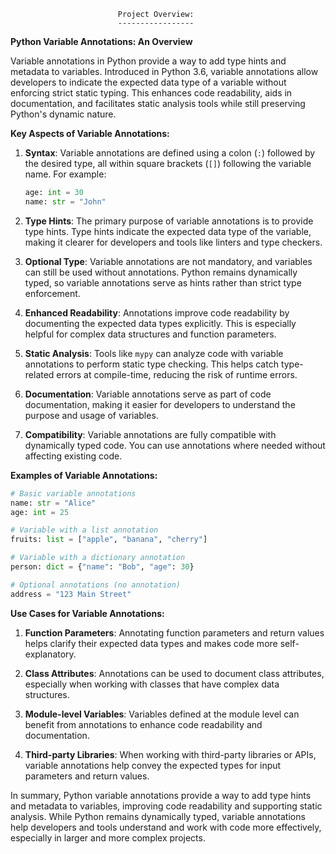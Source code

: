 							Project Overview:
							-----------------



**Python Variable Annotations: An Overview**

Variable annotations in Python provide a way to add type hints and metadata to variables. Introduced in Python 3.6, variable annotations allow developers to indicate the expected data type of a variable without enforcing strict static typing. This enhances code readability, aids in documentation, and facilitates static analysis tools while still preserving Python's dynamic nature.

**Key Aspects of Variable Annotations:**

1. **Syntax**: Variable annotations are defined using a colon (`:`) followed by the desired type, all within square brackets (`[]`) following the variable name. For example:
   
   ```python
   age: int = 30
   name: str = "John"
   ```

2. **Type Hints**: The primary purpose of variable annotations is to provide type hints. Type hints indicate the expected data type of the variable, making it clearer for developers and tools like linters and type checkers.

3. **Optional Type**: Variable annotations are not mandatory, and variables can still be used without annotations. Python remains dynamically typed, so variable annotations serve as hints rather than strict type enforcement.

4. **Enhanced Readability**: Annotations improve code readability by documenting the expected data types explicitly. This is especially helpful for complex data structures and function parameters.

5. **Static Analysis**: Tools like `mypy` can analyze code with variable annotations to perform static type checking. This helps catch type-related errors at compile-time, reducing the risk of runtime errors.

6. **Documentation**: Variable annotations serve as part of code documentation, making it easier for developers to understand the purpose and usage of variables.

7. **Compatibility**: Variable annotations are fully compatible with dynamically typed code. You can use annotations where needed without affecting existing code.

**Examples of Variable Annotations:**

```python
# Basic variable annotations
name: str = "Alice"
age: int = 25

# Variable with a list annotation
fruits: list = ["apple", "banana", "cherry"]

# Variable with a dictionary annotation
person: dict = {"name": "Bob", "age": 30}

# Optional annotations (no annotation)
address = "123 Main Street"
```

**Use Cases for Variable Annotations:**

1. **Function Parameters**: Annotating function parameters and return values helps clarify their expected data types and makes code more self-explanatory.

2. **Class Attributes**: Annotations can be used to document class attributes, especially when working with classes that have complex data structures.

3. **Module-level Variables**: Variables defined at the module level can benefit from annotations to enhance code readability and documentation.

4. **Third-party Libraries**: When working with third-party libraries or APIs, variable annotations help convey the expected types for input parameters and return values.

In summary, Python variable annotations provide a way to add type hints and metadata to variables, improving code readability and supporting static analysis. While Python remains dynamically typed, variable annotations help developers and tools understand and work with code more effectively, especially in larger and more complex projects.
